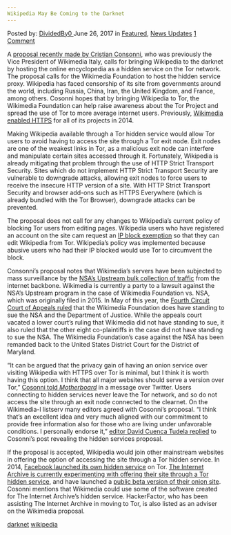 ```yaml
---
Wikipedia May Be Coming to the Darknet
---
```

<article class="post-listing post-20909 post type-post status-publish format-standard has-post-thumbnail hentry  tag-darknet tag-wikipedia">
    <div class="post-inner">
        <span>Posted by: <a href="https://www.deepdotweb.com/author/dividedby0/" title="">DividedBy0 </a></span>
    <span>June 26, 2017</span>
    <span>in <a href="https://www.deepdotweb.com/category/deepdot-news/" rel="category tag">Featured</a>, <a href="https://www.deepdotweb.com/category/news-updates/" rel="category tag">News Updates</a></span>
    <span><a href="https://www.deepdotweb.com/2017/06/26/wikipedia-may-coming-darknet/#comments">1 Comment</a></span>
    </p>
    <div class="clear"></div>
    <div class="entry">
    <p>A <a href="https://meta.wikimedia.org/wiki/Grants:IdeaLab/A_Tor_Onion_Service_for_Wikipedia">proposal recently made by Cristian Consonni</a>, who was previously the Vice President of Wikimedia Italy, calls for bringing Wikipedia to the darknet by hosting the online encyclopedia as a hidden service on the Tor network. The proposal calls for the Wikimedia Foundation to host the hidden service proxy. Wikipedia has faced censorship of its site from governments around the world, including Russia, China, Iran, the United Kingdom, and France, among others. Cosonni hopes that by bringing Wikipedia to Tor, the Wikimedia Foundation can help raise awareness about the Tor Project and spread the use of Tor to more average internet users. Previously, <a href="https://policy.wikimedia.org/stopsurveillance/">Wikimedia enabled HTTPS</a> for all of its projects in 2014.</p>
    <p>Making Wikipedia available through a Tor hidden service would allow Tor users to avoid having to access the site through a Tor exit node. Exit nodes are one of the weakest links in Tor, as a malicious exit node can interfere and manipulate certain sites accessed through it. Fortunately, Wikipedia is already mitigating that problem through the use of HTTP Strict Transport Security. Sites which do not implement HTTP Strict Transport Security are vulnerable to downgrade attacks, allowing exit nodes to force users to receive the insecure HTTP version of a site. With HTTP Strict Transport Security and browser add-ons such as HTTPS Everywhere (which is already bundled with the Tor Browser), downgrade attacks can be prevented.</p>
    <p>The proposal does not call for any changes to Wikipedia&#8217;s current policy of blocking Tor users from editing pages. Wikipedia users who have registered an account on the site cam request an <a href="https://meta.wikimedia.org/wiki/NOP#Exceptions">IP block exemption</a> so that they can edit Wikipedia from Tor. Wikipedia&#8217;s policy was implemented because abusive users who had their IP blocked would use Tor to circumvent the block.</p>
    <p>Consonni&#8217;s proposal notes that Wikimedia&#8217;s servers have been subjected to mass surveillance by the <a href="https://www.deepdotweb.com/2017/05/14/nsa-claims-to-curtail-upstream-surveillance/">NSA&#8217;s Upstream bulk collection of traffic</a> from the internet backbone. Wikimedia is currently a party to a lawsuit against the NSA&#8217;s Upstream program in the case of Wikimedia Foundation vs. NSA, which was originally filed in 2015. In May of this year, the <a href="https://blog.wikimedia.org/2017/05/23/wikimedia-nsa-appeal-standing/">Fourth Circuit Court of Appeals ruled</a> that the Wikimedia Foundation does have standing to sue the NSA and the Department of Justice. While the appeals court vacated a lower court&#8217;s ruling that Wikimedia did not have standing to sue, it also ruled that the other eight co-plaintiffs in the case did not have standing to sue the NSA. The Wikimedia Foundation&#8217;s case against the NSA has been remanded back to the United States District Court for the District of Maryland.</p>
    <p>“It can be argued that the privacy gain of having an onion service over visiting Wikipedia with HTTPS over Tor is minimal, but I think it is worth having this option. I think that all major websites should serve a version over Tor,” <a href="https://motherboard.vice.com/en_us/article/wikipedians-want-to-to-put-wikipedia-on-the-dark-web">Cosonni told </a><a href="https://motherboard.vice.com/en_us/article/wikipedians-want-to-to-put-wikipedia-on-the-dark-web"><em>Motherboard</em></a> in a message over Twitter. Users connecting to hidden services never leave the Tor network, and so do not access the site through an exit node connected to the clearnet. On the Wikimedia-l listserv many editors agreed with Cosonni&#8217;s proposal. “I think that&#8217;s an excellent idea and very much aligned with our commitment to provide free information also for those who are living under unfavorable conditions. I personally endorse it,” <a href="https://lists.wikimedia.org/pipermail/wikimedia-l/2017-June/087709.html">editor David Cuenca Tudela replied</a> to Cosonni&#8217;s post revealing the hidden services proposal.</p>
    <p>If the proposal is accepted, Wikipedia would join other mainstream websites in offering the option of accessing the site through a Tor hidden service. In 2014, <a href="https://www.deepdotweb.com/2015/11/03/facebook-to-help-tor-project-getting-official-recognition-for-onion-addresses/">Facebook launched its own hidden service</a> on Tor. <a href="http://www.hackerfactor.com/blog/index.php?/archives/750-Freedom-of-Information.html">The Internet Archive is currently experimenting with offering their site through a Tor hidden service</a>, and have launched a <a href="http://archivecrfip2lpi.onion/">public beta version of their onion site</a>. Cosonni mentions that Wikimedia could use some of the software created for The Internet Archive&#8217;s hidden service. HackerFactor, who has been assisting The Internet Archive in moving to Tor, is also listed as an adviser on the Wikimedia proposal.</p>
    </div>
     <a href="https://www.deepdotweb.com/tag/darknet/" rel="tag">darknet</a> <a href="https://www.deepdotweb.com/tag/wikipedia/" rel="tag">wikipedia</a></span> <span style="display:none" class="updated">2017-06-26</span>
    <div style="display:none" class="vcard author" itemprop="author" itemscope itemtype="http://schema.org/Person"><strong class="fn" itemprop="name"><a href="https://www.deepdotweb.com/author/dividedby0/" title="Posts by DividedBy0" rel="author">DividedBy0</a></strong></div>
    </div>
</article>

